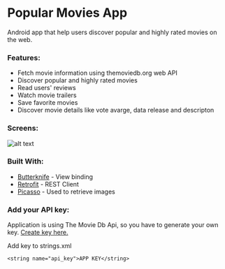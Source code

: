 # Popular Movies App

Android app that help users discover popular and highly rated movies on the web. 

### Features:

- Fetch movie information using themoviedb.org web API
- Discover popular and highly rated movies
- Read users' reviews 
- Watch movie trailers 
- Save favorite movies 
- Discover movie details like vote avarge, data release and descripton


### Screens:

![alt text](https://image.ibb.co/emMSwx/screen.png)




### Built With:

* [Butterknife](http://jakewharton.github.io/butterknife/) - View binding
* [Retrofit](http://square.github.io/retrofit/) - REST Client 
* [Picasso](http://square.github.io/picasso/) - Used to retrieve images 


### Add your API key:

Application is using The Movie Db Api, so you have to generate your own key. [Create key here.](https://developers.themoviedb.org/3/getting-started/introduction)

Add key to strings.xml
```
<string name="api_key">APP KEY</string>
```




